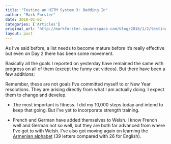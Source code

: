 ```yaml
---
title: "Testing an HITM System 3: Bedding In"
author: "Mark Forster"
date: 2018-01-02
categories: ['Articles']
original_url: "http://markforster.squarespace.com/blog/2018/1/2/testing-an-hitm-system-3-bedding-in.html"
layout: post
---
```


As I’ve said before, a list needs to become mature before it’s really effective but even on Day 2 there has been some movement.

Basically all the goals I reported on yesterday have remained the same with progress on all of them (except the funny cat videos). But there have been a few additions:

Remember, these are not goals I’ve committed myself to or New Year resolutions. They are arising directly from what I am actually doing. I expect them to change and develop.

- The most important is fitness. I did my 10,000 steps today and intend to keep that going. But I’ve yet to incorporate strength training.

- French and German have added themselves to Welsh. I know French well and German not so well, but they are both far advanced from where I’ve got to with Welsh. I’ve also got moving again on learning the [Armenian alphabet](https://www.iarmenia.org/wp-content/uploads/2017/07/Easter-Armenian-Alphabet.png) (39 letters compared with 26 for English).
